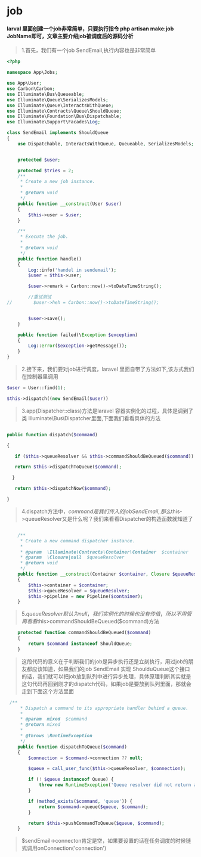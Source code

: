# job

#### larval 里面创建一个job非常简单，只要执行指令 php artisan make:job JobName即可，文章主要介绍job被调度后的源码分析

> 1.首先，我们有一个job SendEmail,执行内容也是非常简单

```php
<?php

namespace App\Jobs;

use App\User;
use Carbon\Carbon;
use Illuminate\Bus\Queueable;
use Illuminate\Queue\SerializesModels;
use Illuminate\Queue\InteractsWithQueue;
use Illuminate\Contracts\Queue\ShouldQueue;
use Illuminate\Foundation\Bus\Dispatchable;
use Illuminate\Support\Facades\Log;

class SendEmail implements ShouldQueue
{
    use Dispatchable, InteractsWithQueue, Queueable, SerializesModels;


    protected $user;

    protected $tries = 2;
    /**
     * Create a new job instance.
     *
     * @return void
     */
    public function __construct(User $user)
    {
        $this->user = $user;
    }

    /**
     * Execute the job.
     *
     * @return void
     */
    public function handle()
    {
        Log::info('handel in sendemail');
        $user = $this->user;

        $user->remark = Carbon::now()->toDateTimeString();

        //重试测试
//        $user->heh = Carbon::now()->toDateTimeString();


        $user->save();
    }

    public function failed(\Exception $exception)
    {
        Log::error($exception->getMessage());
    }
}


```



> 2.接下来，我们要对job进行调度，laravel 里面自带了方法如下,该方式我们在控制器里调用
>

```php
$user = User::find(1);

$this->dispatch((new SendEmail($user))


```



> 3.app(Dispatcher::class)方法是laravel 容器实例化的过程，具体是调到了类 Illuminate\Bus\Dispatcher里面,下面我们看看具体的方法



```php

public function dispatch($command)

{

   if ($this->queueResolver && $this->commandShouldBeQueued($command)) {

   return $this->dispatchToQueue($command);

  }

   return $this->dispatchNow($command);

}

```



> 4.dispatch方法中，$command是我们传入的job SendEmail,那么$this->queueResolver又是什么呢？我们来看看Dispatcher的构造函数就知道了



```php

    /**
     * Create a new command dispatcher instance.
     *
     * @param  \Illuminate\Contracts\Container\Container  $container
     * @param  \Closure|null  $queueResolver
     * @return void
     */
    public function __construct(Container $container, Closure $queueResolver = null)
    {
        $this->container = $container;
        $this->queueResolver = $queueResolver;
        $this->pipeline = new Pipeline($container);
    }
```



> 5.$queueResolver 默认为null，我们实例化的时候也没有传值，所以不用管再看看$this>commandShouldBeQueued($command)方法



```php
    protected function commandShouldBeQueued($command)
    {
        return $command instanceof ShouldQueue;
    }

```



> 这段代码的意义在于判断我们的job是异步执行还是立刻执行，用过job的朋友都应该知道，如果我们的job SendEmail 实现 ShoulduQueue这个接口的话，我们就可以把job放到队列中进行异步处理，具体原理判断其实就是这句代码再回到刚才的dispatch代码，如果job是要放到队列里面，那就会走到下面这个方法里面



```php
 /**
     * Dispatch a command to its appropriate handler behind a queue.
     *
     * @param  mixed  $command
     * @return mixed
     *
     * @throws \RuntimeException
     */
    public function dispatchToQueue($command)
    {
        $connection = $command->connection ?? null;

        $queue = call_user_func($this->queueResolver, $connection);

        if (! $queue instanceof Queue) {
            throw new RuntimeException('Queue resolver did not return a Queue implementation.');
        }

        if (method_exists($command, 'queue')) {
            return $command->queue($queue, $command);
        }

        return $this->pushCommandToQueue($queue, $command);
    }
```



> $sendEmail->connecton肯定是空，如果要设置的话在任务调度的时候链式调用onConnection('connection')